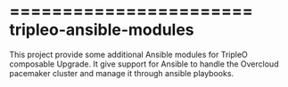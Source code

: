 =======================
tripleo-ansible-modules
=======================

This project provide some additional Ansible modules for TripleO composable
Upgrade.
It give support for Ansible to handle the Overcloud pacemaker cluster and
manage it through ansible playbooks.
